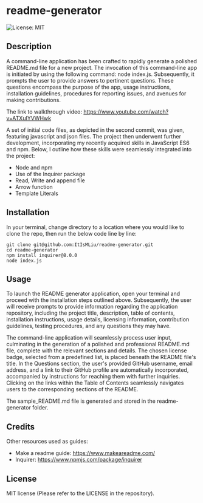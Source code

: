 # readme-generator
![License: MIT](https://img.shields.io/badge/License-MIT-yellow.svg)

## Description 

A command-line application has been crafted to rapidly generate a polished README.md file for a new project. The invocation of this command-line app is initiated by using the following command: node index.js. Subsequently, it prompts the user to provide answers to pertinent questions. These questions encompass the purpose of the app, usage instructions, installation guidelines, procedures for reporting issues, and avenues for making contributions.

The link to walkthrough video: https://www.youtube.com/watch?v=ATXuIYVWHwk

A set of initial code files, as depicted in the second commit, was given, featuring javascript and json files. The project then underwent further development, incorporating my recently acquired skills in JavaScript ES6 and npm. Below, I outline how these skills were seamlessly integrated into the project:

- Node and npm
- Use of the Inquirer package
- Read, Write and append file
- Arrow function
- Template Literals

## Installation

In your terminal, change directory to a location where you would like to clone the repo, then run the below code line by line:
``` terminal
git clone git@github.com:ItIsMLiu/readme-generator.git
cd readme-generator 
npm install inquirer@8.0.0
node index.js
```

## Usage 

To launch the README generator application, open your terminal and proceed with the installation steps outlined above. Subsequently, the user will receive prompts to provide information regarding the application repository, including the project title, description, table of contents, installation instructions, usage details, licensing information, contribution guidelines, testing procedures, and any questions they may have.

The command-line application will seamlessly process user input, culminating in the generation of a polished and professional README.md file, complete with the relevant sections and details. The chosen license badge, selected from a predefined list, is placed beneath the README file's title. In the Questions section, the user's provided GitHub username, email address, and a link to their GitHub profile are automatically incorporated, accompanied by instructions for reaching them with further inquiries. Clicking on the links within the Table of Contents seamlessly navigates users to the corresponding sections of the README.

The sample_README.md file is generated and stored in the readme-generator folder.

## Credits

Other resources used as guides:
- Make a readme guide: https://www.makeareadme.com/
- Inquirer: https://www.npmjs.com/package/inquirer

## License

MIT license (Please refer to the LICENSE in the repository).